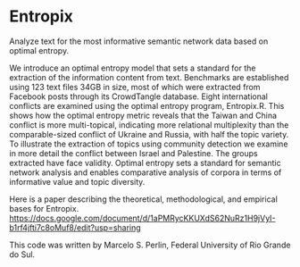 # Entropix
Analyze text for the most informative semantic network data based on optimal entropy.

We introduce an optimal entropy model that sets a standard for the extraction of the information content from text. Benchmarks are established using 123 text files 34GB in size, most of which were extracted from Facebook posts through its CrowdTangle database. Eight international conflicts are examined using the optimal entropy program, Entropix.R. This shows how the optimal entropy metric reveals that the Taiwan and China conflict is more multi-topical, indicating more relational multiplexity than the comparable-sized conflict of Ukraine and Russia, with half the topic variety. To illustrate the extraction of topics using community detection we examine in more detail the conflict between Israel and Palestine. The groups extracted have face validity. Optimal entropy sets a standard for semantic network analysis and enables comparative analysis of corpora in terms of informative value and topic diversity. 

Here is a paper describing the theoretical, methodological, and empirical bases for Entropix. https://docs.google.com/document/d/1aPMRycKKUXdS62NuRz1H9jVyI-b1rf4jfti7c8oMuf8/edit?usp=sharing

This code was written by Marcelo S. Perlin, Federal University of Rio Grande do Sul.
